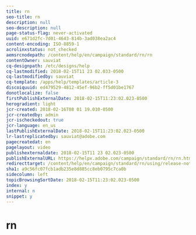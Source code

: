 ```yaml
---
title: rn
seo-title: rn
description: null
seo-description: null
page-status-flag: never-activated
uuid: e671d2fc-7d01-4643-814b-3ad038ea2ac4
content-encoding: ISO-8859-1
acrolinxstatus: not_checked
aemsrcnodepath: /content/help/en/campaign/standard/rn/rn
contentOwner: sauviat
cq-designpath: /etc/designs/help
cq-lastmodified: 2018-02-15T11 23 02.033-0500
cq-lastmodifiedby: sauviat
cq-template: /apps/help/templates/article-3
discoiquuid: ed479529-4812-45ef-96b2-ff5d01be1767
donotlocalize: false
firstPublishExternalDate: 2018-02-15T11:23:02.023-0500
herogradient: light
jcr-created: 2018-02-16T08 01 19.010-0500
jcr-createdby: admin
jcr-ischeckedout: true
jcr-language: en_us
lastPublishExternalDate: 2018-02-15T11:23:02.023-0500
lr-lastreplicatedby: sauviat@adobe.com
pagecreatedat: en
pagelayout: video
publishexternaldate: 2018-02-15T11 23 02.023-0500
publishExternalURL: https://helpx.adobe.com/campaign/standard/rn/rn.html
redirecttarget: /content/help/en/campaign/standard/rn/using/release-notes
sha1: a9c56fc07fcb1adb235e8d885cc8eb0795c7ca0b
sidecolumn: left
topicBrowsingSortDate: 2018-02-15T11:23:02.023-0500
index: y
internal: n
snippet: y
---
```


# rn

